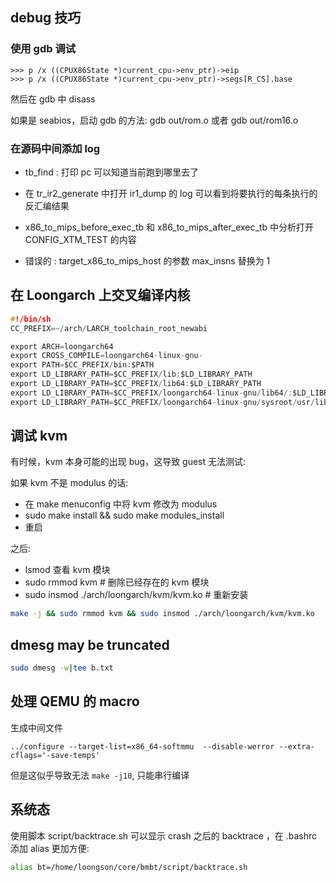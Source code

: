 ## debug 技巧

### 使用 gdb 调试
```gdb
>>> p /x ((CPUX86State *)current_cpu->env_ptr)->eip
>>> p /x ((CPUX86State *)current_cpu->env_ptr)->segs[R_CS].base
```
然后在 gdb 中 disass

如果是 seabios，启动 gdb 的方法: gdb out/rom.o
或者 gdb out/rom16.o

### 在源码中间添加 log
- tb_find : 打印 pc 可以知道当前跑到哪里去了
- 在 tr_ir2_generate 中打开 ir1_dump 的 log 可以看到将要执行的每条执行的反汇编结果
- x86_to_mips_before_exec_tb 和 x86_to_mips_after_exec_tb 中分析打开 CONFIG_XTM_TEST 的内容

- 错误的 : target_x86_to_mips_host 的参数 max_insns 替换为 1

## 在 Loongarch 上交叉编译内核
```c
#!/bin/sh
CC_PREFIX=~/arch/LARCH_toolchain_root_newabi

export ARCH=loongarch64
export CROSS_COMPILE=loongarch64-linux-gnu-
export PATH=$CC_PREFIX/bin:$PATH
export LD_LIBRARY_PATH=$CC_PREFIX/lib:$LD_LIBRARY_PATH
export LD_LIBRARY_PATH=$CC_PREFIX/lib64:$LD_LIBRARY_PATH
export LD_LIBRARY_PATH=$CC_PREFIX/loongarch64-linux-gnu/lib64/:$LD_LIBRARY_PATH
export LD_LIBRARY_PATH=$CC_PREFIX/loongarch64-linux-gnu/sysroot/usr/lib/:$LD_LIBRARY_PATH
```

## 调试 kvm
有时候，kvm 本身可能的出现 bug，这导致 guest 无法测试:

如果 kvm 不是 modulus 的话:
- 在 make menuconfig 中将 kvm 修改为 modulus
- sudo make install && sudo make modules_install
- 重启

之后:
- lsmod 查看 kvm 模块
- sudo rmmod kvm # 删除已经存在的 kvm 模块
- sudo insmod ./arch/loongarch/kvm/kvm.ko # 重新安装

```sh
make -j && sudo rmmod kvm && sudo insmod ./arch/loongarch/kvm/kvm.ko
```

## dmesg may be truncated
```sh
sudo dmesg -w|tee b.txt
```

## 处理 QEMU 的 macro

生成中间文件
```plain
../configure --target-list=x86_64-softmmu  --disable-werror --extra-cflags='-save-temps'
```
但是这似乎导致无法 `make -j10`, 只能串行编译

## 系统态

使用脚本 script/backtrace.sh 可以显示 crash 之后的 backtrace ，在 .bashrc 添加 alias 更加方便:
```sh
alias bt=/home/loongson/core/bmbt/script/backtrace.sh
```
